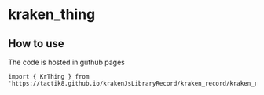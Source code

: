 # kraken_thing



## How to use
The code is hosted in guthub pages
```
import { KrThing } from 'https://tactik8.github.io/krakenJsLibraryRecord/kraken_record/kraken_record.js';



```